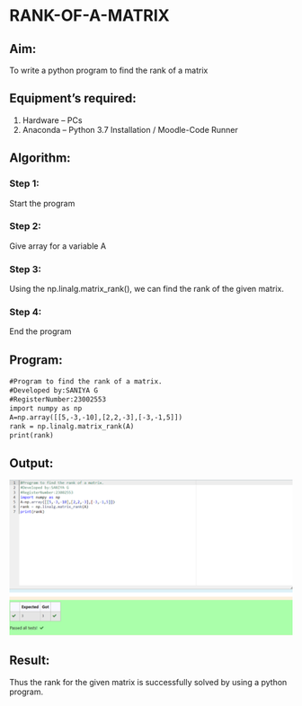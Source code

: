 # RANK-OF-A-MATRIX
## Aim:
To write a python program to find the rank of a matrix
## Equipment’s required:
1. 	Hardware – PCs
2. 	Anaconda – Python 3.7 Installation / Moodle-Code Runner
## Algorithm:
### Step 1:
Start the program 
### Step 2:
Give array for a variable A
### Step 3:
 Using the np.linalg.matrix_rank(), we can find the rank of the given matrix.
### Step 4: 
End the program
## Program:
``````
#Program to find the rank of a matrix.
#Developed by:SANIYA G
#RegisterNumber:23002553
import numpy as np
A=np.array([[5,-3,-10],[2,2,-3],[-3,-1,5]])
rank = np.linalg.matrix_rank(A)
print(rank)
``````
## Output:
![Alt text](rankofmatrix.png)
## Result:
Thus the rank for the given matrix is successfully solved by  using a python program.

